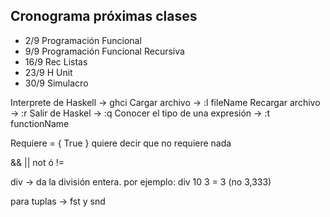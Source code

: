 ## Cronograma próximas clases
- 2/9 Programación Funcional
- 9/9 Programación Funcional Recursiva
- 16/9 Rec Listas
- 23/9 H Unit
- 30/9 Simulacro

Interprete de Haskell -> ghci
Cargar archivo -> :l fileName
Recargar archivo -> :r
Salir de Haskel -> :q
Conocer el tipo de una expresión -> :t functionName


Requiere = { True } quiere decir que no requiere nada

&&
||
not ó !=

div -> da la división entera. por ejemplo: div 10 3 = 3 (no 3,333)

para tuplas -> fst y snd
